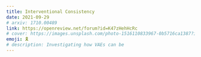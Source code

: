 ```yaml
---
title: Interventional Consistency
date: 2021-09-29
# arxiv: 1710.00489
link: https://openreview.net/forum?id=K47zHehHcRc
# cover: https://images.unsplash.com/photo-1516110833967-0b5716ca1387?ixlib=rb-4.0.3&ixid=M3wxMjA3fDB8MHxwaG90by1wYWdlfHx8fGVufDB8fHx8fA%3D%3D&auto=format&fit=crop&w=1440&q=80
emoji: 🎗
# description: Investigating how VAEs can be
---
```


